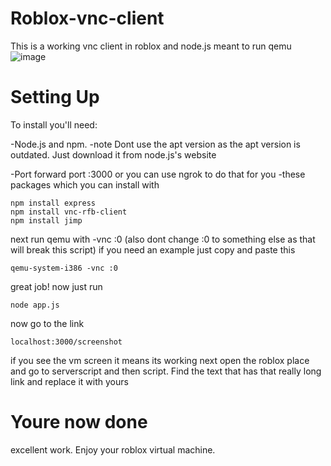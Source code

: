 # Roblox-vnc-client
This is a working vnc client in roblox and node.js meant to run qemu
![image](https://user-images.githubusercontent.com/95697986/165182586-93655860-30b8-4ffa-b33b-6ee949cfbee2.png)


# Setting Up
To install you'll need:

-Node.js and npm. -note Dont use the apt version as the apt version is outdated. Just download it from node.js's website

-Port forward port :3000 or you can use ngrok to do that for you
-these packages which you can install with

```
npm install express
npm install vnc-rfb-client
npm install jimp
````

next run qemu with -vnc :0 (also dont change :0 to something else as that will break this script)
if you need an example just copy and paste this
```
qemu-system-i386 -vnc :0
```
great job! now just run 
```
node app.js
```

now go to the link
```
localhost:3000/screenshot
```
if you see the vm screen it means its working
next open the roblox place and go to serverscript and then script. Find the text that has that really long link and replace it with yours

# Youre now done
excellent work. Enjoy your roblox virtual machine.
